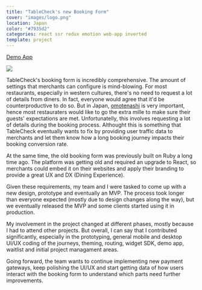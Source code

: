 ```yaml
---
title: "TableCheck's new Booking Form"
cover: "images/logo.png"
location: Japan
color: "#7935d2"
categories: react ssr redux emotion web-app inverted
template: project
---
```


<p class="align-center">
<a class="btn" role="button" href="https://booking-demo.tablecheck.com/en/gallery" target="_blank">Demo App</a>
</p>

![](/work/booking-form/images/1.jpg)

TableCheck's booking form is incredibly comprehensive. The amount of settings that merchants can configure is mind-blowing. For most restaurants, especially in western cultures, there's no need to request a lot of details from diners. In fact, everyone would agree that it'd be counterproductive to do so. But in Japan, <a href="https://www.japan.travel/en/au/experience/culture/omotenashi/">omotenashi</a> is very important, hence most restauraters would like to go the extra mille to make sure their guests' expectations are met. Unfortunatelly, this involves requesting a lot of details during the booking process. Althought this is something that TableCheck eventually wants to fix by providing user traffic data to merchants and let them know how a long booking journey impacts their booking conversion rate.

At the same time, the old booking form was previously built on Ruby a long time ago. The platform was getting old and required an upgrade to React, so merchants could embed it on their websites and apply their branding to provide a great UX and DX (Dining Experience).

Given these requirements, my team and I were tasked to come up with a new design, prototype and eventually an MVP. The process took longer than everyone expected (mostly due to design changes along the way), but we eventually released the MVP and some clients started using it in production.

My involvement in the project changed at different phases, mostly because I had to attend other projects. But overall, I can say that I contributed significantly, especially in the prototyping, general mobile and desktop UI/UX coding of the journeys, theming, routing, widget SDK, demo app, waitlist and initial project managament areas.

Going forward, the team wants to continue implementing new payment gateways, keep polishing the UI/UX and start getting data of how users interact with the booking form to understand which parts need further improvements.

